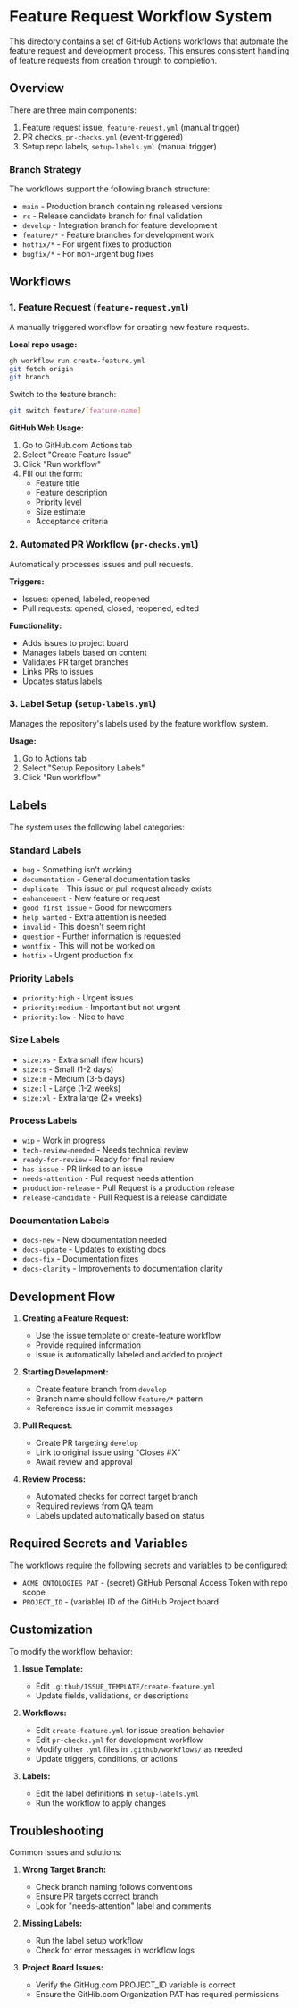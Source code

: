 # Feature Request Workflow System

This directory contains a set of GitHub Actions workflows that automate the feature request and development process. This ensures consistent handling of feature requests from creation through to completion.

## Overview

There are three main components:
1. Feature request issue, `feature-reuest.yml` (manual trigger)
2. PR checks, `pr-checks.yml` (event-triggered)
3. Setup repo labels, `setup-labels.yml` (manual trigger)

### Branch Strategy

The workflows support the following branch structure:
- `main` - Production branch containing released versions
- `rc` - Release candidate branch for final validation
- `develop` - Integration branch for feature development
- `feature/*` - Feature branches for development work
- `hotfix/*` - For urgent fixes to production
- `bugfix/*` - For non-urgent bug fixes

## Workflows

### 1. Feature Request (`feature-request.yml`)

A manually triggered workflow for creating new feature requests.

**Local repo usage:**
```bash
gh workflow run create-feature.yml
git fetch origin
git branch
```
Switch to the feature branch:
```bash
git switch feature/[feature-name]
```

**GitHub Web Usage:**
1. Go to GitHub.com Actions tab
2. Select "Create Feature Issue"
3. Click "Run workflow"
4. Fill out the form:
   - Feature title
   - Feature description
   - Priority level
   - Size estimate
   - Acceptance criteria

### 2. Automated PR Workflow (`pr-checks.yml`)

Automatically processes issues and pull requests.

**Triggers:**
- Issues: opened, labeled, reopened
- Pull requests: opened, closed, reopened, edited

**Functionality:**
- Adds issues to project board
- Manages labels based on content
- Validates PR target branches
- Links PRs to issues
- Updates status labels

### 3. Label Setup (`setup-labels.yml`)

Manages the repository's labels used by the feature workflow system.

**Usage:**
1. Go to Actions tab
2. Select "Setup Repository Labels"
3. Click "Run workflow"

## Labels

The system uses the following label categories:

### Standard Labels
- `bug` - Something isn't working
- `documentation` - General documentation tasks
- `duplicate` - This issue or pull request already exists
- `enhancement` - New feature or request
- `good first issue` - Good for newcomers
- `help wanted` - Extra attention is needed
- `invalid` - This doesn't seem right
- `question` - Further information is requested
- `wontfix` - This will not be worked on
- `hotfix` - Urgent production fix

### Priority Labels
- `priority:high` - Urgent issues
- `priority:medium` - Important but not urgent
- `priority:low` - Nice to have

### Size Labels
- `size:xs` - Extra small (few hours)
- `size:s` - Small (1-2 days)
- `size:m` - Medium (3-5 days)
- `size:l` - Large (1-2 weeks)
- `size:xl` - Extra large (2+ weeks)

### Process Labels
- `wip` - Work in progress
- `tech-review-needed` - Needs technical review
- `ready-for-review` - Ready for final review
- `has-issue` - PR linked to an issue
- `needs-attention` - Pull request needs attention
- `production-release` - Pull Request is a production release
- `release-candidate` - Pull Request is a release candidate

### Documentation Labels
- `docs-new` - New documentation needed
- `docs-update` - Updates to existing docs
- `docs-fix` - Documentation fixes
- `docs-clarity` - Improvements to documentation clarity

## Development Flow

1. **Creating a Feature Request:**
   - Use the issue template or create-feature workflow
   - Provide required information
   - Issue is automatically labeled and added to project

2. **Starting Development:**
   - Create feature branch from `develop`
   - Branch name should follow `feature/*` pattern
   - Reference issue in commit messages

3. **Pull Request:**
   - Create PR targeting `develop`
   - Link to original issue using "Closes #X"
   - Await review and approval

4. **Review Process:**
   - Automated checks for correct target branch
   - Required reviews from QA team
   - Labels updated automatically based on status

## Required Secrets and Variables

The workflows require the following secrets and variables to be configured:
- `ACME_ONTOLOGIES_PAT` - (secret) GitHub Personal Access Token with repo scope
- `PROJECT_ID` - (variable) ID of the GitHub Project board

## Customization

To modify the workflow behavior:

1. **Issue Template:**
   - Edit `.github/ISSUE_TEMPLATE/create-feature.yml`
   - Update fields, validations, or descriptions

2. **Workflows:**
   - Edit `create-feature.yml` for issue creation behavior
   - Edit `pr-checks.yml` for development workflow
   - Modify other `.yml` files in `.github/workflows/` as needed
   - Update triggers, conditions, or actions

3. **Labels:**
   - Edit the label definitions in `setup-labels.yml`
   - Run the workflow to apply changes

## Troubleshooting

Common issues and solutions:

1. **Wrong Target Branch:**
   - Check branch naming follows conventions
   - Ensure PR targets correct branch
   - Look for "needs-attention" label and comments

2. **Missing Labels:**
   - Run the label setup workflow
   - Check for error messages in workflow logs

3. **Project Board Issues:**
   - Verify the GitHug.com PROJECT_ID variable is correct
   - Ensure the GitHib.com Organization PAT has required permissions
